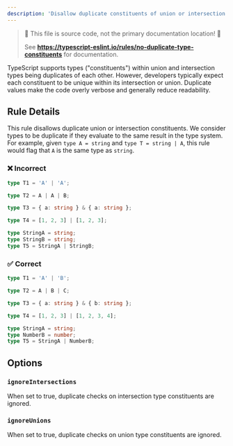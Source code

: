```yaml
---
description: 'Disallow duplicate constituents of union or intersection types.'
---
```


> 🛑 This file is source code, not the primary documentation location! 🛑
>
> See **https://typescript-eslint.io/rules/no-duplicate-type-constituents** for documentation.

TypeScript supports types ("constituents") within union and intersection types being duplicates of each other.
However, developers typically expect each constituent to be unique within its intersection or union.
Duplicate values make the code overly verbose and generally reduce readability.

## Rule Details

This rule disallows duplicate union or intersection constituents.
We consider types to be duplicate if they evaluate to the same result in the type system.
For example, given `type A = string` and `type T = string | A`, this rule would flag that `A` is the same type as `string`.

<!--tabs-->

### ❌ Incorrect

```ts
type T1 = 'A' | 'A';

type T2 = A | A | B;

type T3 = { a: string } & { a: string };

type T4 = [1, 2, 3] | [1, 2, 3];

type StringA = string;
type StringB = string;
type T5 = StringA | StringB;
```

### ✅ Correct

```ts
type T1 = 'A' | 'B';

type T2 = A | B | C;

type T3 = { a: string } & { b: string };

type T4 = [1, 2, 3] | [1, 2, 3, 4];

type StringA = string;
type NumberB = number;
type T5 = StringA | NumberB;
```

## Options

### `ignoreIntersections`

When set to true, duplicate checks on intersection type constituents are ignored.

### `ignoreUnions`

When set to true, duplicate checks on union type constituents are ignored.

